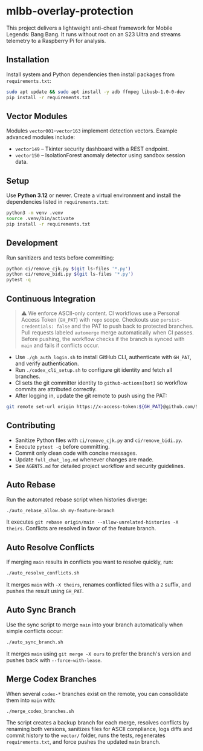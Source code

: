 # mlbb-overlay-protection

This project delivers a lightweight anti-cheat framework for Mobile Legends: Bang Bang. It runs without root on an S23 Ultra and streams telemetry to a Raspberry Pi for analysis.

## Installation
Install system and Python dependencies then install packages from `requirements.txt`:

```bash
sudo apt update && sudo apt install -y adb ffmpeg libusb-1.0-0-dev
pip install -r requirements.txt
```

## Vector Modules
Modules `vector001`–`vector163` implement detection vectors. Example advanced modules include:

- `vector149` – Tkinter security dashboard with a REST endpoint.
- `vector150` – IsolationForest anomaly detector using sandbox session data.

## Setup
Use **Python 3.12** or newer. Create a virtual environment and install the dependencies listed in `requirements.txt`:

```bash
python3 -m venv .venv
source .venv/bin/activate
pip install -r requirements.txt
```

## Development
Run sanitizers and tests before committing:

```bash
python ci/remove_cjk.py $(git ls-files '*.py')
python ci/remove_bidi.py $(git ls-files '*.py')
pytest -q
```

## Continuous Integration
> ⚠ We enforce ASCII-only content. CI workflows use a Personal Access Token (`GH_PAT`) with `repo` scope. Checkouts use `persist-credentials: false` and the PAT to push back to protected branches. Pull requests labeled `automerge` merge automatically when CI passes. Before pushing, the workflow checks if the branch is synced with `main` and fails if conflicts occur.

- Use `./gh_auth_login.sh` to install GitHub CLI, authenticate with `GH_PAT`, and verify authentication.
- Run `./codex_cli_setup.sh` to configure git identity and fetch all branches.
- CI sets the git committer identity to `github-actions[bot]` so workflow commits are attributed correctly.
- After logging in, update the git remote to push using the PAT:

```bash
git remote set-url origin https://x-access-token:${GH_PAT}@github.com/Streep69/mlbb-overlay-protection.git
```

## Contributing
* Sanitize Python files with `ci/remove_cjk.py` and `ci/remove_bidi.py`.
* Execute `pytest -q` before committing.
* Commit only clean code with concise messages.
* Update `full_chat_log.md` whenever changes are made.
* See `AGENTS.md` for detailed project workflow and security guidelines.

## Auto Rebase
Run the automated rebase script when histories diverge:

```bash
./auto_rebase_allow.sh my-feature-branch
```

It executes `git rebase origin/main --allow-unrelated-histories -X theirs`. Conflicts are resolved in favor of the feature branch.

## Auto Resolve Conflicts
If merging `main` results in conflicts you want to resolve quickly, run:

```bash
./auto_resolve_conflicts.sh
```

It merges `main` with `-X theirs`, renames conflicted files with a `2` suffix, and pushes the result using `GH_PAT`.

## Auto Sync Branch
Use the sync script to merge `main` into your branch automatically when simple conflicts occur:

```bash
./auto_sync_branch.sh
```

It merges `main` using `git merge -X ours` to prefer the branch's version and pushes back with `--force-with-lease`.

## Merge Codex Branches
When several `codex-*` branches exist on the remote, you can consolidate them
into `main` with:

```bash
./merge_codex_branches.sh
```

The script creates a backup branch for each merge, resolves conflicts by
renaming both versions, sanitizes files for ASCII compliance, logs diffs and
commit history to the `vector/` folder, runs the tests, regenerates
`requirements.txt`, and force pushes the updated `main` branch.
